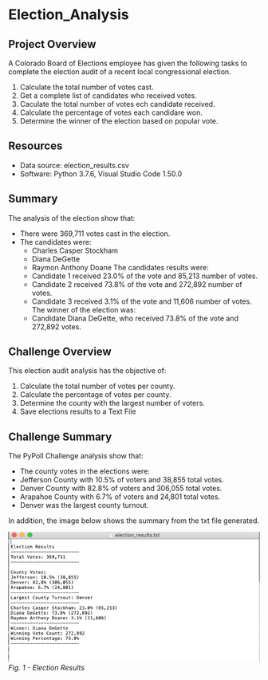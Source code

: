 # Election_Analysis

## Project Overview 
A Colorado Board of Elections employee has given the following tasks to complete the election audit of a recent local congressional election. 

1. Calculate the total number of votes cast. 
2. Get a complete list of candidates who received votes. 
3. Caculate the total number of votes ech candidate received. 
4. Calculate the percentage of votes each candidare won. 
5. Determine the winner of the election based on popular vote. 

## Resources 
- Data source: election_results.csv
- Software: Python 3.7.6, Visual Studio Code 1.50.0

## Summary 

The analysis of the election show that:
- There were 369,711 votes cast in the election.
- The candidates were:
  - Charles Casper Stockham
  - Diana DeGette
  - Raymon Anthony Doane
 The candidates results were:
  - Candidate 1 received 23.0% of the vote and 85,213 number of votes.
  - Candidate 2 received 73.8% of the vote and 272,892 number of votes.
  - Candidate 3 received 3.1% of the vote and 11,606 number of votes. 
 The winner of the election was:
  - Candidate Diana DeGette, who received 73.8% of the vote and 272,892 votes. 
  
 ## Challenge Overview 
 This election audit analysis has the objective of:
 
 1. Calculate the total number of votes per county.
 2. Calculate the percentage of votes per county. 
 3. Determine the county with the largest number of voters. 
 4. Save elections results to a Text File
 
 ## Challenge Summary 
 
 The PyPoll Challenge analysis show that: 
 
 - The county votes in the elections were:
  - Jefferson County with 10.5% of voters and 38,855 total votes.
  - Denver County with 82.8% of voters and 306,055 total votes.
  - Arapahoe County with 6.7% of voters and 24,801 total votes.
 - Denver was the largest county turnout.
 
In addition, the image below shows the summary from the txt file generated. 

![image_name](Resources/analysis/election_results.png)
*Fig. 1 - Election Results*
  
  
